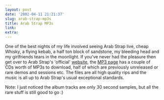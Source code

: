 ```yaml
---
layout: post
date: '2002-04-11 21:21:37'
slug: arab-strap-mp3s
title: Arab Strap MP3s
link: 
extra: 
---
```


One of the best nights of my life involved seeing Arab Strap live, cheap Whisky, a flying kebab, a half ton block of sandstone,  my bleeding head and my girlfriends tears in the moonlight. 
If you've never had the pleasure then get over to Arab Strap's 'official' [website](http://www.arabstrap.co.uk/en/ht/idx.html), the [MP3 page](http://www.arabstrap.co.uk/en/ht/m.html) has a couple of CDs worth of MP3s to download, half of which are previously unreleased or rare demos and sessions etc. The files are all high quality rips and the music is all up to Arab Strap's usual exceptional standards.

Note: I just noticed the album tracks are only 30 second samples, but all the rare stuff is still good to go :) 